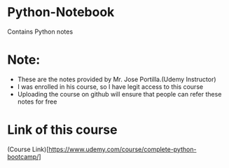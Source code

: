 # Python-Notebook
Contains Python notes


# Note:
* These are the notes provided by Mr. Jose Portilla.(Udemy Instructor)
* I was enrolled in his course, so I have legit access to this course
* Uploading the course on github will ensure that people can refer these notes for free


# Link of this course
(Course Link)[https://www.udemy.com/course/complete-python-bootcamp/]

